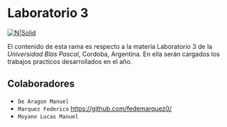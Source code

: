 # Laboratorio 3


[![N|Solid](https://www.ubp.edu.ar/wp-content/themes/ubp-pmkt/img/logo-ubp.png)](https://www.ubp.edu.ar/)

El contenido de esta rama es respecto a la matería Laboratorio 3 de la _Universidad Blas Pascal_, Cordoba, Argentina. En ella serán cargados los trabajos practicos desarrollados en el año.

## Colaboradores

- `De Aragon Manuel` 
- `Marquez Federico` https://github.com/fedemarquez0/
- `Moyano Lucas Manuel` 



